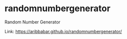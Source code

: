 # randomnumbergenerator
Random Number Generator

Link: https://aribbabar.github.io/randomnumbergenerator/
